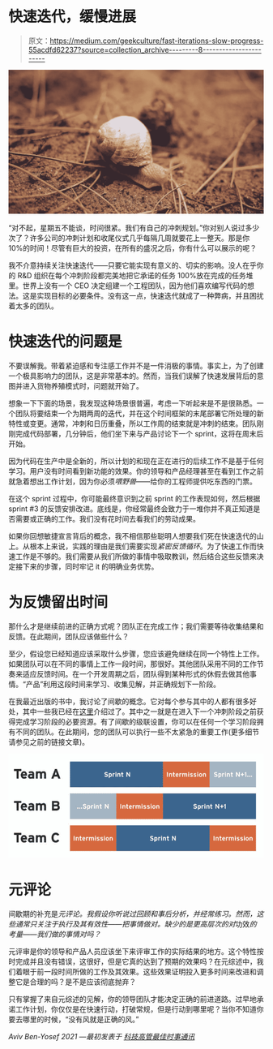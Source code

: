 # 快速迭代，缓慢进展

> 原文：<https://medium.com/geekculture/fast-iterations-slow-progress-55acdfd62237?source=collection_archive---------8----------------------->

![](img/21b57d58e59cb8620cd19e8eb82ef5d8.png)

“对不起，星期五不能谈，时间很紧。我们有自己的冲刺规划。”你对别人说过多少次了？许多公司的冲刺计划和收尾仪式几乎每隔几周就要花上一整天。那是你 10%的时间！尽管有巨大的投资，在所有的盛况之后，你有什么可以展示的呢？

我不介意持续关注快速迭代——只要它能实现有意义的、切实的影响。没人在乎你的 R&D 组织在每个冲刺阶段都完美地把它承诺的任务 100%放在完成的任务堆里。世界上没有一个 CEO 决定组建一个工程团队，因为他们喜欢编写代码的想法。这是实现目标的必要条件。没有这一点，快速迭代就成了一种弊病，并且困扰着太多的团队。

# 快速迭代的问题是

不要误解我。带着紧迫感和专注感工作并不是一件消极的事情。事实上，为了创建一个极具影响力的团队，这是非常基本的。然而，当我们误解了快速发展背后的意图并进入货物养殖模式时，问题就开始了。

想象一下下面的场景，我发现这种场景很普遍，考虑一下听起来是不是很熟悉。一个团队将要结束一个为期两周的迭代，并在这个时间框架的末尾部署它所处理的新特性或变更。通常，冲刺和日历重叠，所以工作周的结束就是冲刺的结束。团队刚刚完成代码部署，几分钟后，他们坐下来与产品讨论下一个 sprint，这将在周末后开始。

因为代码在生产中是全新的，所以计划的和现在正在进行的后续工作不是基于任何学习。用户没有时间看到新功能的效果。你的领导和产品经理甚至在看到工作之前就急着想出工作计划，因为你必须*喂野兽*——给你的工程师提供吃东西的门票。

在这个 sprint 过程中，你可能最终意识到之前 sprint 的工作表现如何，然后根据 sprint #3 的反馈安排改进。底线是，你经常最终会致力于一堆你并不真正知道是否需要或正确的工作。我们没有花时间去看我们的劳动成果。

如果你回想敏捷宣言背后的概念，我不相信那些聪明人想要我们死在快速迭代的山上。从根本上来说，实践的理由是我们需要实现*紧密反馈循环*。为了快速工作而快速工作是不够的。我们需要从我们所做的事情中吸取教训，然后结合这些反馈来决定接下来的步骤，同时牢记 it 的明确业务优势。

# 为反馈留出时间

那什么才是继续前进的正确方式呢？团队正在完成工作；我们需要等待收集结果和反馈。在此期间，团队应该做些什么？

至少，假设您已经知道应该采取什么步骤，您应该避免继续在同一个特性上工作。如果团队可以在不同的事情上工作一段时间，那很好。其他团队采用不同的工作节奏来适应反馈时间。在一个开发周期之后，团队得到某种形式的休假去做其他事情。“产品”利用这段时间来学习、收集见解，并正确规划下一阶段。

在我最近出版的书中，我讨论了间歇的概念。它对每个参与其中的人都有很多好处，其中一些我已经在[这里](https://avivbenyosef.com/managing-non-feature-work-part-3suggested-approach/)介绍过了。其中之一就是在进入下一个冲刺阶段之前获得完成学习阶段的必要资源。有了间歇的级联设置，你可以在任何一个学习阶段拥有不同的团队。在此期间，您的团队可以执行一些不太紧急的重要工作(更多细节请参见之前的链接文章)。

![](img/ff7b4ff805d87658a67dc0273d4be578.png)

# 元评论

间歇期的补充是*元评论。我假设你听说过回顾和事后分析，并经常练习。然而，这些通常只关注于执行及其有效性——把事情做对。缺少的是更高层次的对*功效*的考量——我们做的事情对吗？*

元评审是你的领导和产品人员应该坐下来评审工作的实际结果的地方。这个特性按时完成并且没有错误，这很好，但是它真的达到了预期的效果吗？在元综述中，我们着眼于前一段时间所做的工作及其效果。这些效果证明投入更多时间来改进和调整它是合理的吗？是不是应该彻底抛弃？

只有掌握了来自元综述的见解，你的领导团队才能决定正确的前进道路。过早地承诺工作计划，你仅仅是在快速行动，打破常规，但是行动到哪里呢？当你不知道你要去哪里的时候，“没有风就是正确的风。”

*Aviv Ben-Yosef 2021 —最初发表于* [*科技高管最佳时事通讯*](https://avivbenyosef.com/newsletter/)